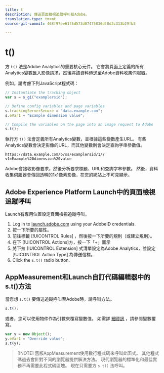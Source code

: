 ```yaml
---
title: t
description: 傳送頁面檢視追蹤呼叫給Adobe。
translation-type: tm+mt
source-git-commit: 468f97ee61f5d573d07475836df8d2c313b29fb3

---
```



# t()

方 `t()` 法是Adobe Analytics的重要核心元件。 它會將頁面上定義的所有Analytics變數匯入影像請求，然後將該資料傳送至Adobe資料收集伺服器。

例如，請考慮下列JavaScript程式碼：

```js
// Instantiate the tracking object
var s = s_gi("examplersid");

// Define config variables and page variables
s.trackingServerSecure = "data.example.com";
s.eVar1 = "Example dimension value";

// Compile the variables on the page into an image request to Adobe
s.t();
```

執行方 `t()` 法會定義所有Analytics變數，並根據這些變數產生URL。 有些Analytics變數會決定影像的URL，而其他變數則會決定查詢字串參數值。

```text
https://data.example.com/b/ss/examplersid/1/?v1=Example%20dimension%20value
```

Adobe會接收影像要求，然後分析要求標題、URL和查詢字串參數。 然後，資料收集伺服器會傳回透明的1x1像素影像，在您的網站上不可見顯示。

## Adobe Experience Platform Launch中的頁面檢視追蹤呼叫

Launch有專用位置設定頁面檢視追蹤呼叫。

1. Log in to [launch.adobe.com](https://launch.adobe.com) using your AdobeID credentials.
2. 按一下所要的屬性。
3. 前往標籤 [!UICONTROL Rules] ，然後按一下所要的規則（或建立規則）。
4. 在下 [!UICONTROL Actions]方，按一下「+」圖示
5. 將下拉 [!UICONTROL Extension] 式清單設定為Adobe Analytics，並設定 [!UICONTROL Action Type] 為傳送信標。
6. Click the `s.t()` radio button.

## AppMeasurement和Launch自訂代碼編輯器中的s.t()方法

當您想 `s.t()` 要傳送追蹤呼叫至Adobe時，請呼叫方法。

```js
s.t();
```

或者，您可以使用物件作為引數來覆寫變數值。 如需詳 [細資訊](../../js/overrides.md) ，請參閱變數覆寫。

```js
var y = new Object();
y.eVar1 = "Override value";
s.t(y);
```

> [!NOTE] 舊版AppMeasurement使用數行程式碼來呼叫此函式。 其他程式碼過去會針對不同的瀏覽器提供解決方法。 現代瀏覽器的標準化和最佳實務不再需要此程式碼區塊。 現在只需要方 `s.t()` 法呼叫。
